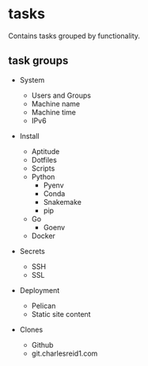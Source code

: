 # tasks

Contains tasks grouped by functionality.

## task groups

- System
    - Users and Groups
    - Machine name
    - Machine time
    - IPv6

- Install
    - Aptitude
    - Dotfiles
    - Scripts
    - Python
        - Pyenv
        - Conda
        - Snakemake
        - pip
    - Go
        - Goenv
    - Docker

- Secrets
    - SSH
    - SSL

- Deployment
    - Pelican
    - Static site content

- Clones
    - Github
    - git.charlesreid1.com





